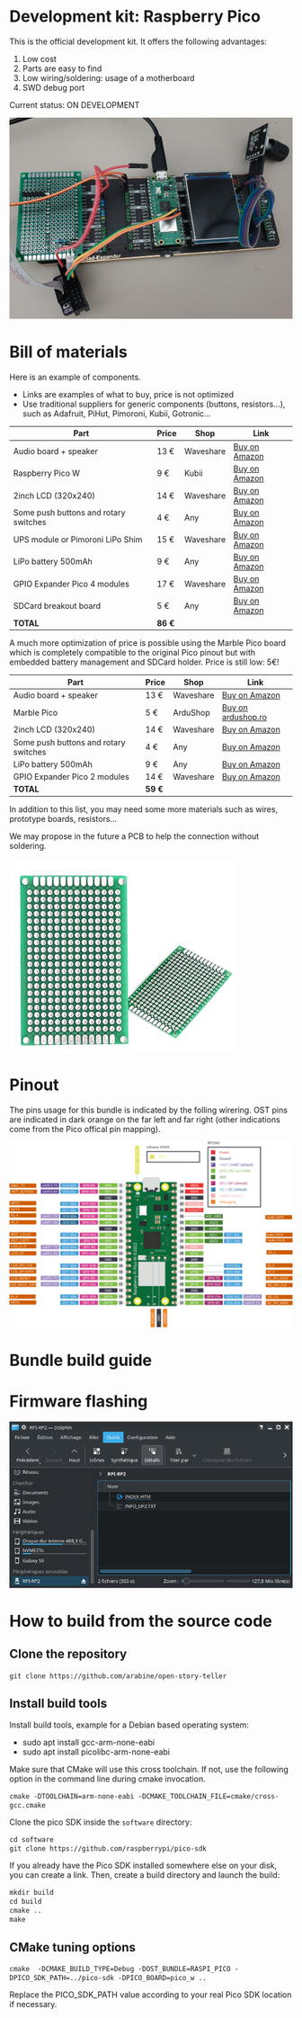 # Development kit: Raspberry Pico

This is the official development kit. It offers the following advantages:
1. Low cost
2. Parts are easy to find
3. Low wiring/soldering: usage of a motherboard 
4. SWD debug port

Current status: ON DEVELOPMENT

![pico](./images/devkit-pico.jpg)


# Bill of materials

Here is an example of components.
- Links are examples of what to buy, price is not optimized
- Use traditional suppliers for generic components (buttons, resistors...), such as Adafruit, PiHut, Pimoroni, Kubii, Gotronic...

| Part                                  | Price    | Shop      | Link                                     |
| ------------------------------------- | -------- | --------- | ---------------------------------------- |
| Audio board + speaker                 | 13 €     | Waveshare | [Buy on Amazon](https://amzn.to/41nWgeB) |
| Raspberry Pico W                      | 9 €      | Kubii     | [Buy on Amazon](https://amzn.to/3AUQeXQ) |
| 2inch LCD  (320x240)                  | 14 €     | Waveshare | [Buy on Amazon](https://amzn.to/3LyG5oJ) |
| Some push buttons and rotary switches | 4 €      | Any       | [Buy on Amazon](https://amzn.to/3AX6MOX) |
| UPS module or Pimoroni LiPo Shim      | 15 €     | Waveshare | [Buy on Amazon](https://amzn.to/44p8Exo) |
| LiPo battery 500mAh                   | 9 €      | Any       | [Buy on Amazon](https://amzn.to/3VCl3df) |
| GPIO Expander Pico 4 modules          | 17 €     | Waveshare | [Buy on Amazon](https://amzn.to/42ukJQ4) |
| SDCard breakout board                 | 5 €      | Any       | [Buy on Amazon](https://amzn.to/3qf3chr) |  |
| **TOTAL**                             | **86 €** |


A much more optimization of price is possible using the Marble Pico board which is completely compatible to the original Pico pinout but with embedded battery management and SDCard holder. Price is still low: 5€!

| Part                                  | Price    | Shop      | Link                                                                    |
| ------------------------------------- | -------- | --------- | ----------------------------------------------------------------------- |
| Audio board + speaker                 | 13 €     | Waveshare | [Buy on Amazon](https://amzn.to/41nWgeB)                                |
| Marble Pico                           | 5 €      | ArduShop  | [Buy on ardushop.ro](https://ardushop.ro/en/home/2652-marble-pico.html) |
| 2inch LCD  (320x240)                  | 14 €     | Waveshare | [Buy on Amazon](https://amzn.to/3LyG5oJ)                                |
| Some push buttons and rotary switches | 4 €      | Any       | [Buy on Amazon](https://amzn.to/3AX6MOX)                                |
| LiPo battery 500mAh                   | 9 €      | Any       | [Buy on Amazon](https://amzn.to/3VCl3df)                                |
| GPIO Expander Pico 2 modules          | 14 €     | Waveshare | [Buy on Amazon](https://amzn.to/42ukJQ4)                                |
| **TOTAL**                             | **59 €** |



In addition to this list, you may need some more materials such as wires, prototype boards, resistors...

We may propose in the future a PCB to help the connection without soldering.

![pico](./images/prototype-board.png)


# Pinout

The pins usage for this bundle is indicated by the folling wirering. OST pins are indicated in dark orange on the far left and far right (other indications come from the Pico offical pin mapping).

![pico](./images/picow-pinout_ost.png)

# Bundle build guide


# Firmware flashing


![pico](./images/pico-uf2-ubuntu.png)



# How to build from the source code

## Clone the repository

```
git clone https://github.com/arabine/open-story-teller
```

## Install build tools

Install build tools, example for a Debian based operating system:

- sudo apt install gcc-arm-none-eabi
- sudo apt install picolibc-arm-none-eabi

Make sure that CMake will use this cross toolchain. If not, use the following option in the command line during cmake invocation.

```
cmake -DTOOLCHAIN=arm-none-eabi -DCMAKE_TOOLCHAIN_FILE=cmake/cross-gcc.cmake
```

Clone the pico SDK inside the `software` directory:

```
cd software
git clone https://github.com/raspberrypi/pico-sdk
```

If you already have the Pico SDK installed somewhere else on your disk, you can create a link. Then, create a build directory and launch the build:

```
mkdir build
cd build
cmake ..
make
```

## CMake tuning options

```
cmake  -DCMAKE_BUILD_TYPE=Debug -DOST_BUNDLE=RASPI_PICO -DPICO_SDK_PATH=../pico-sdk -DPICO_BOARD=pico_w ..
```

Replace the PICO_SDK_PATH value according to your real Pico SDK location if necessary.





